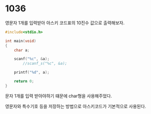 # 1036

영문자 1개를 입력받아 아스키 코드표의 10진수 값으로 출력해보자.

```c
#include<stdio.h>

int main(void)
{
	char a;

	scanf("%c", &a);
		//scanf_s("%c", &a);

	printf("%d", a);

	return 0;
}
```
문자 1개를 입력 받아야하기 떄문에 char형을 사용해주었다.

영문자와 특수기호 등을 저장하는 방법으로 아스키코드가 기본적으로 사용된다.